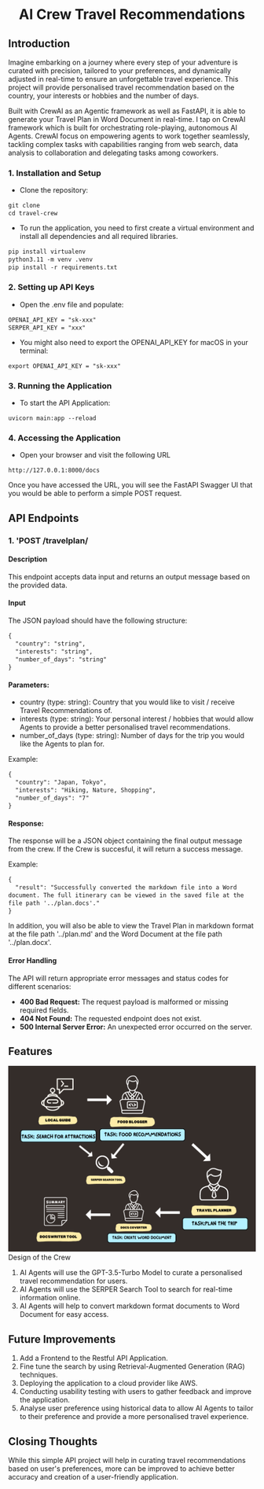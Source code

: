 <div align = "center">
<h1>AI Crew Travel Recommendations</h1>
</div>

## Introduction
Imagine embarking on a journey where every step of your adventure is curated with precision, tailored to your preferences, and dynamically adjusted in real-time to ensure an unforgettable travel experience. This project will provide personalised travel recommendation based on the country, your interests or hobbies and the number of days. 

Built with CrewAI as an Agentic framework as well as FastAPI, it is able to generate your Travel Plan in Word Document in real-time. I tap on CrewAI framework which is built for orchestrating role-playing, autonomous AI Agents. CrewAI focus on empowering agents to work together seamlessly, tackling complex tasks with capabilities ranging from web search, data analysis to collaboration and delegating tasks among coworkers. 

### 1. Installation and Setup
- Clone the repository: 
```
git clone 
cd travel-crew
```

- To run the application, you need to first create a virtual environment and install all dependencies and all required libraries. 
```
pip install virtualenv
python3.11 -m venv .venv
pip install -r requirements.txt
```

### 2. Setting up API Keys
- Open the .env file and populate:
```
OPENAI_API_KEY = "sk-xxx"
SERPER_API_KEY = "xxx"
```
- You might also need to export the OPENAI_API_KEY for macOS in your terminal: 
```
export OPENAI_API_KEY = "sk-xxx" 
```

### 3. Running the Application
- To start the API Application: 
```
uvicorn main:app --reload
```

### 4. Accessing the Application
- Open your browser and visit the following URL
```
http://127.0.0.1:8000/docs
```
Once you have accessed the URL, you will see the FastAPI Swagger UI that you would be able to perform a simple POST request. 

## API Endpoints
### 1. 'POST /travelplan/
#### Description
This endpoint accepts data input and returns an output message based on the provided data. 

#### Input
The JSON payload should have the following structure: 
```
{
  "country": "string",
  "interests": "string",
  "number_of_days": "string"
}
```
#### Parameters:
- country (type: string): Country that you would like to visit / receive Travel Recommendations of. 
- interests (type: string): Your personal interest / hobbies that would allow Agents to provide a better personalised travel recommendations. 
- number_of_days (type: string): Number of days for the trip you would like the Agents to plan for.

Example: 
```
{
  "country": "Japan, Tokyo",
  "interests": "Hiking, Nature, Shopping",
  "number_of_days": "7"
}
```

#### Response:
The response will be a JSON object containing the final output message from the crew. If the Crew is succesful, it will return a success message. 

Example: 
```
{
  "result": "Successfully converted the markdown file into a Word document. The full itinerary can be viewed in the saved file at the file path '../plan.docs'."
}
```

In addition, you will also be able to view the Travel Plan in markdown format at the file path '../plan.md' and the Word Document at the file path '../plan.docx'. 

#### Error Handling
The API will return appropriate error messages and status codes for different scenarios: 
- **400 Bad Request:** The request payload is malformed or missing required fields. 
- **404 Not Found:** The requested endpoint does not exist. 
- **500 Internal Server Error:** An unexpected error occurred on the server.


## Features
![image info](./assets/crew_image.png)
Design of the Crew

1. AI Agents will use the GPT-3.5-Turbo Model to curate a personalised travel recommendation for users. 
2. AI Agents will use the SERPER Search Tool to search for real-time information online. 
3. AI Agents will help to convert markdown format documents to Word Document for easy access. 

## Future Improvements
1. Add a Frontend to the Restful API Application. 
2. Fine tune the search by using Retrieval-Augmented Generation (RAG) techniques. 
3. Deploying the application to a cloud provider like AWS. 
4. Conducting usability testing with users to gather feedback and improve the application. 
5. Analyse user preference using historical data to allow AI Agents to tailor to their preference and provide a more personalised travel experience. 

## Closing Thoughts
While this simple API project will help in curating travel recommendations based on user's preferences, more can be improved to achieve better accuracy and creation of a user-friendly application. 